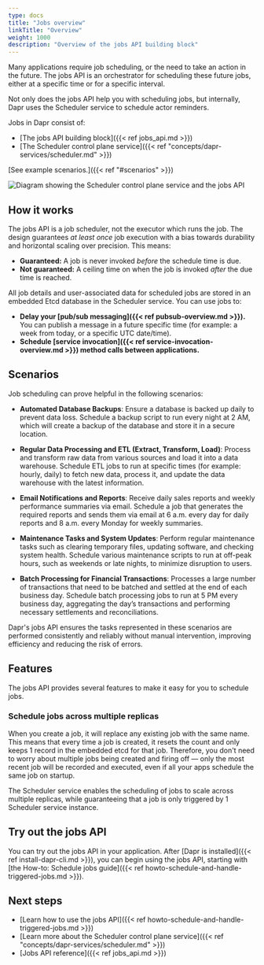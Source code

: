```yaml
---
type: docs
title: "Jobs overview"
linkTitle: "Overview"
weight: 1000
description: "Overview of the jobs API building block"
---
```


Many applications require job scheduling, or the need to take an action in the future. The jobs API is an orchestrator for scheduling these future jobs, either at a specific time or for a specific interval. 

Not only does the jobs API help you with scheduling jobs, but internally, Dapr uses the Scheduler service to schedule actor reminders.

Jobs in Dapr consist of:
- [The jobs API building block]({{< ref jobs_api.md >}})
- [The Scheduler control plane service]({{< ref "concepts/dapr-services/scheduler.md" >}})

[See example scenarios.]({{< ref "#scenarios" >}})

<img src="/images/scheduler/scheduler-architecture.png" alt="Diagram showing the Scheduler control plane service and the jobs API">

## How it works

The jobs API is a job scheduler, not the executor which runs the job. The design guarantees *at least once* job execution with a bias towards durability and horizontal scaling over precision. This means:
- **Guaranteed:** A job is never invoked *before* the schedule time is due.
- **Not guaranteed:** A ceiling time on when the job is invoked *after* the due time is reached.

All job details and user-associated data for scheduled jobs are stored in an embedded Etcd database in the Scheduler service. 
You can use jobs to:

- **Delay your [pub/sub messaging]({{< ref pubsub-overview.md >}}).** You can publish a message in a future specific time (for example: a week from today, or a specific UTC date/time).
- **Schedule [service invocation]({{< ref service-invocation-overview.md >}}) method calls between applications.**

## Scenarios

Job scheduling can prove helpful in the following scenarios:

- **Automated Database Backups**:
   Ensure a database is backed up daily to prevent data loss. Schedule a backup script to run every night at 2 AM, which will create a backup of the database and store it in a secure location.

- **Regular Data Processing and ETL (Extract, Transform, Load)**:
   Process and transform raw data from various sources and load it into a data warehouse. Schedule ETL jobs to run at specific times (for example: hourly, daily) to fetch new data, process it, and update the data warehouse with the latest information.

- **Email Notifications and Reports**:
   Receive daily sales reports and weekly performance summaries via email. Schedule a job that generates the required reports and sends them via email at 6 a.m. every day for daily reports and 8 a.m. every Monday for weekly summaries.

- **Maintenance Tasks and System Updates**:
   Perform regular maintenance tasks such as clearing temporary files, updating software, and checking system health. Schedule various maintenance scripts to run at off-peak hours, such as weekends or late nights, to minimize disruption to users.

- **Batch Processing for Financial Transactions**:
   Processes a large number of transactions that need to be batched and settled at the end of each business day. Schedule batch processing jobs to run at 5 PM every business day, aggregating the day’s transactions and performing necessary settlements and reconciliations.

Dapr's jobs API ensures the tasks represented in these scenarios are performed consistently and reliably without manual intervention, improving efficiency and reducing the risk of errors. 

## Features

The jobs API provides several features to make it easy for you to schedule jobs.

### Schedule jobs across multiple replicas

When you create a job, it will replace any existing job with the same name. This means that every time a job is created, it resets the count and only keeps 1 record in the embedded etcd for that job. Therefore, you don't need to worry about multiple jobs being created and firing off — only the most recent job will be recorded and executed, even if all your apps schedule the same job on startup. 

The Scheduler service enables the scheduling of jobs to scale across multiple replicas, while guaranteeing that a job is only triggered by 1 Scheduler service instance. 

## Try out the jobs API

You can try out the jobs API in your application. After [Dapr is installed]({{< ref install-dapr-cli.md >}}), you can begin using the jobs API, starting with [the How-to: Schedule jobs guide]({{< ref howto-schedule-and-handle-triggered-jobs.md >}}).

## Next steps

- [Learn how to use the jobs API]({{< ref howto-schedule-and-handle-triggered-jobs.md >}})
- [Learn more about the Scheduler control plane service]({{< ref "concepts/dapr-services/scheduler.md" >}})
- [Jobs API reference]({{< ref jobs_api.md >}})
